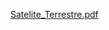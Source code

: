 [Satelite_Terrestre.pdf](https://github.com/user-attachments/files/20344277/Satelite_Terrestre.pdf)
